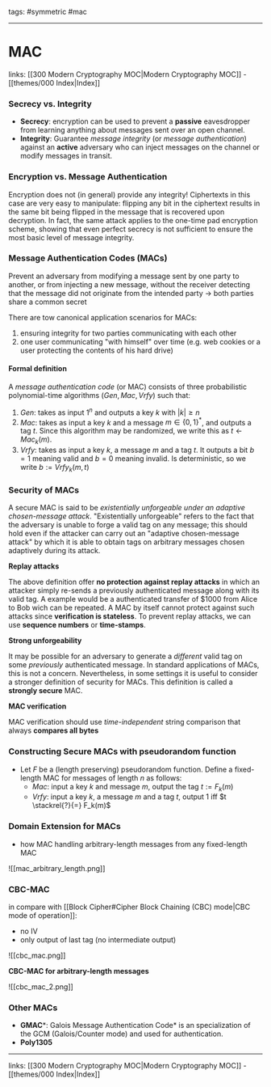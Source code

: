 tags: #symmetric #mac

---
# MAC

links:  [[300 Modern Cryptography MOC|Modern Cryptography MOC]] - [[themes/000 Index|Index]]

### Secrecy vs. Integrity

- **Secrecy**: encryption can be used to prevent a **passive** eavesdropper from learning anything about messages sent over an open channel.
- **Integrity**: Guarantee *message integrity* (or *message authentication*) against an **active** adversary who can inject messages on the channel or modify messages in transit.

### Encryption vs. Message Authentication

Encryption does not (in general) provide any integrity! Ciphertexts in this case are very easy to manipulate: flipping any bit in the ciphertext results in the same bit being flipped in the message that is recovered upon decryption. In fact, the same attack applies to the one-time pad encryption scheme, showing that even perfect secrecy is not sufficient to ensure the most basic level of message integrity.

### Message Authentication Codes (MACs)

Prevent an adversary from modifying a message sent by one party to another, or from injecting a new message, without the receiver detecting that the message did not originate from the intended party $\rightarrow$ both parties share a common secret

There are tow canonical application scenarios for MACs:

1. ensuring integrity for two parties communicating with each other
2. one user communicating "with himself" over time (e.g. web cookies or a user protecting the contents of his hard drive)

#### Formal definition

A *message authentication code* (or MAC) consists of three probabilistic polynomial-time algorithms ($Gen, Mac, Vrfy$) such that:

1. $Gen$: takes as input $1^n$ and outputs a key $k$ with $|k| \geq n$
2. $Mac$: takes as input a key $k$ and a message $m \in \{0, 1\}^*$, and outputs a tag $t$. Since this algorithm may be randomized, we write this as $t \leftarrow Mac_k(m)$.
3. $Vrfy$: takes as input a key $k$, a message $m$ and a tag $t$. It outputs a bit $b = 1$ meaning valid and $b = 0$ meaning invalid. Is deterministic, so we write $b := Vrfy_k(m,t)$

### Security of MACs

A secure MAC is said to be *existentially unforgeable under an adaptive chosen-message attack*. "Existentially unforgeable" refers to the fact that the adversary is unable to forge a valid tag on any message; this should hold even if the attacker can carry out an "adaptive chosen-message attack" by which it is able to obtain tags on arbitrary messages chosen adaptively during its attack.

**Replay attacks**

The above definition offer **no protection against replay attacks** in which an attacker simply re-sends a previously authenticated message along with its valid tag. A example would be a authenticated transfer of $1000 from Alice to Bob wich can be repeated.
A MAC by itself cannot protect against such attacks since **verification is stateless**.
To prevent replay attacks, we can use **sequence numbers** or **time-stamps**.

**Strong unforgeability**

It may be possible for an adversary to generate a *different* valid tag on some *previously* authenticated message. In standard applications of MACs, this is not a concern. Nevertheless, in some settings it is useful to consider a stronger definition of security for MACs.
This definition is called a **strongly secure** MAC.

**MAC verification**

MAC verification should use *time-independent* string comparison that always **compares all bytes**

### Constructing Secure MACs with pseudorandom function

- Let $F$ be a (length preserving) pseudorandom function. Define a fixed-length MAC for messages of length $n$ as follows:
	- $Mac$: input a key $k$ and message $m$, output the tag $t := F_k(m)$
	- $Vrfy$: input a key $k$, a message $m$ and a tag $t$, output 1 iff $t \stackrel{?}{=} F_k(m)$

### Domain Extension for MACs

- how MAC handling arbitrary-length messages from any fixed-length MAC

![[mac_arbitrary_length.png]]

### CBC-MAC

in compare with [[Block Cipher#Cipher Block Chaining (CBC) mode|CBC mode of operation]]:
- no IV
- only output of last tag (no intermediate output)

![[cbc_mac.png]]

**CBC-MAC for arbitrary-length messages**

![[cbc_mac_2.png]]

### Other MACs

- **GMAC***: Galois Message Authentication Code* is an specialization of the GCM (Galois/Counter mode) and used for authentication.
- **Poly1305**


---
links:  [[300 Modern Cryptography MOC|Modern Cryptography MOC]] - [[themes/000 Index|Index]]